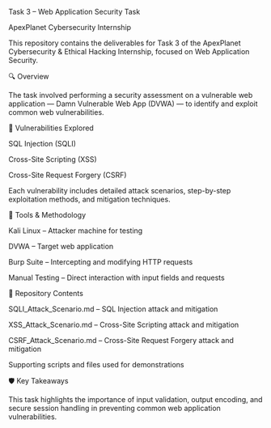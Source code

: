 Task 3 – Web Application Security Task

ApexPlanet Cybersecurity Internship

This repository contains the deliverables for Task 3 of the ApexPlanet Cybersecurity & Ethical Hacking Internship, focused on Web Application Security.

🔍 Overview

The task involved performing a security assessment on a vulnerable web application — Damn Vulnerable Web App (DVWA) — to identify and exploit common web vulnerabilities.

🧠 Vulnerabilities Explored

SQL Injection (SQLI)

Cross-Site Scripting (XSS)

Cross-Site Request Forgery (CSRF)

Each vulnerability includes detailed attack scenarios, step-by-step exploitation methods, and mitigation techniques.

🧰 Tools & Methodology

Kali Linux – Attacker machine for testing

DVWA – Target web application

Burp Suite – Intercepting and modifying HTTP requests

Manual Testing – Direct interaction with input fields and requests

📁 Repository Contents

SQLI_Attack_Scenario.md – SQL Injection attack and mitigation

XSS_Attack_Scenario.md – Cross-Site Scripting attack and mitigation

CSRF_Attack_Scenario.md – Cross-Site Request Forgery attack and mitigation

Supporting scripts and files used for demonstrations

🛡️ Key Takeaways

This task highlights the importance of input validation, output encoding, and secure session handling in preventing common web application vulnerabilities.
